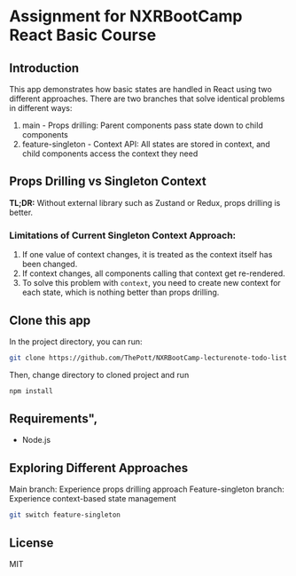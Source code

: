 # Assignment for NXRBootCamp React Basic Course

## Introduction
This app demonstrates how basic states are handled in React using two different approaches.
There are two branches that solve identical problems in different ways:

1. main - Props drilling: Parent components pass state down to child components
2. feature-singleton - Context API: All states are stored in context, and child components access the context they need

## Props Drilling vs Singleton Context
**TL;DR:** Without external library such as Zustand or Redux, props drilling is better.

### Limitations of Current Singleton Context Approach:
1. If one value of context changes, it is treated as the context itself has been changed.
2. If context changes, all components calling that context get re-rendered.
3. To solve this problem with `context`, you need to create new context for each state, which is nothing better than props drilling.


## Clone this app
In the project directory, you can run:
```bash
git clone https://github.com/ThePott/NXRBootCamp-lecturenote-todo-list
```
Then, change directory to cloned project and run
```bash
npm install
```

## Requirements",
* Node.js

## Exploring Different Approaches

Main branch: Experience props drilling approach
Feature-singleton branch: Experience context-based state management

```bash
git switch feature-singleton
```

## License
MIT